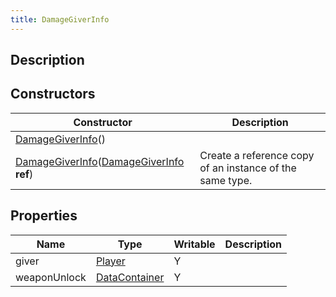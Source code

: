 ```yaml
---
title: DamageGiverInfo
---
```

## Description

## Constructors

| Constructor                                                                                                              | Description                                              |
| ------------------------------------------------------------------------------------------------------------------------ | -------------------------------------------------------- |
| [DamageGiverInfo](/vext/ref/cls/clt/damagegiverinfo)()                                                                |                                                          |
| [DamageGiverInfo](/vext/ref/cls/clt/damagegiverinfo)([DamageGiverInfo](/vext/ref/cls/clt/damagegiverinfo) **ref**) | Create a reference copy of an instance of the same type. |

## Properties

| Name         | Type                                                | Writable | Description |
| ------------ | --------------------------------------------------- | -------- | ----------- |
| giver        | [Player](/vext/ref/cls/clt/player)               | Y        |             |
| weaponUnlock | [DataContainer](/vext/ref/shared/class/datacontainer) | Y        |             |
